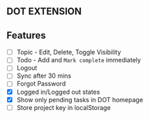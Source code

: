 ## DOT EXTENSION

## Features
- [ ] Topic - Edit, Delete, Toggle Visibility
- [ ] Todo - Add and `Mark complete` immediately
- [ ] Logout
- [ ] Sync after 30 mins
- [ ] Forgot Password
- [x] Logged in/Logged out states
- [x] Show only pending tasks in DOT homepage
- [ ] Store project key in localStorage